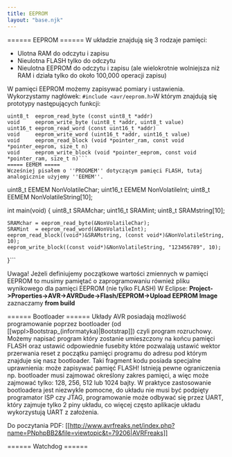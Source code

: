 ```yaml
---
title: EEPROM
layout: "base.njk"
---
```


====== EEPROM ======
W układzie znajdują się 3 rodzaje pamięci: 
  * Ulotna RAM do odczytu i zapisu
  * Nieulotna FLASH tylko do odczytu
  * Nieulotna EEPROM do odczytu i zapisu (ale wielokrotnie wolniejsza niż RAM i działa tylko do około 100,000 operacji zapisu)

W pamięci EEPROM możemy zapisywać pomiary i ustawienia. Wykorzystamy nagłówek: ```#include <avr/eeprom.h>```W którym znajdują się prototypy następujących funkcji:
```
uint8_t  eeprom_read_byte (const uint8_t *addr) 
void     eeprom_write_byte (uint8_t *addr, uint8_t value) 
uint16_t eeprom_read_word (const uint16_t *addr) 
void     eeprom_write_word (uint16_t *addr, uint16_t value) 
void     eeprom_read_block (void *pointer_ram, const void *pointer_eeprom, size_t n) 
void     eeprom_write_block (void *pointer_eeprom, const void *pointer_ram, size_t n)```
===== EEMEM =====
Wcześniej pisałem o ''PROGMEM'' dotyczącym pamięci FLASH, tutaj analogicznie użyjemy ''EEMEM''.
```
uint8_t  EEMEM NonVolatileChar; 
uint16_t EEMEM NonVolatileInt; 
uint8_t  EEMEM NonVolatileString[10]; 

int main(void) 
{ 
    uint8_t  SRAMchar; 
    uint16_t SRAMint; 
    uint8_t  SRAMstring[10];    

    SRAMchar = eeprom_read_byte(&NonVolatileChar); 
    SRAMint  = eeprom_read_word(&NonVolatileInt); 
    eeprom_read_block((void*)&SRAMstring, (const void*)&NonVolatileString, 10); 
    eeprom_write_block((const void*)&NonVolatileString, "123456789", 10);
    
}```

Uwaga! Jeżeli definiujemy początkowe wartości zmiennych w pamięci EEPROM to musimy pamiętać o zaprogramowaniu również pliku wynikowego dla pamięci EEPROM (nie tylko FLASH) W Eclipse: __Project->Properties->AVR->AVRDude->Flash/EEPROM->Upload EEPROM Image__ zaznaczamy __from build__

====== Bootloader ======
Układy AVR posiadają możliwość programowanie poprzez bootloader (od [[wppl>Bootstrap_(informatyka)|Bootstrap]]) czyli program rozruchowy. Możemy napisać program który zostanie umieszczony na końcu pamięci FLASH oraz ustawić odpowiednie fusebity które pozwalają ustawić wektor przerwania reset z początku pamięci programu do adresu pod którym znajduje się nasz bootloader. Taki fragment kodu posiada specjalne uprawnienia: może zapisywać pamięć FLASH! Istnieją pewne ograniczenia np. bootloader musi zajmować określony zakres pamięci, a więc może zajmować tylko: 128, 256, 512 lub 1024 bajty. W praktyce zastosowanie bootloadera jest niezwykle pomocne, do układu nie musi być podpięty programator ISP czy JTAG, programowanie może odbywać się przez UART, który zajmuje tylko 2 piny układu, co więcej często aplikacje układu wykorzystują UART z założenia. 

Do poczytania PDF: [[http://www.avrfreaks.net/index.php?name=PNphpBB2&file=viewtopic&t=79206|AVRFreaks]]

====== Watchdog ======
